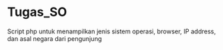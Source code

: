 # Tugas_SO
Script php untuk menampilkan jenis sistem operasi, browser, IP address, dan asal negara dari pengunjung
